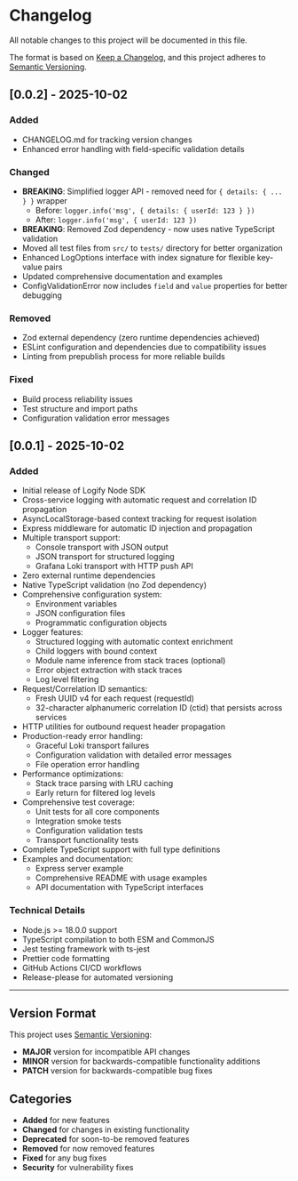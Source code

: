 # Changelog

All notable changes to this project will be documented in this file.

The format is based on [Keep a Changelog](https://keepachangelog.com/en/1.0.0/),
and this project adheres to [Semantic Versioning](https://semver.org/spec/v2.0.0.html).


## [0.0.2] - 2025-10-02

### Added
- CHANGELOG.md for tracking version changes
- Enhanced error handling with field-specific validation details

### Changed
- **BREAKING**: Simplified logger API - removed need for `{ details: { ... } }` wrapper
  - Before: `logger.info('msg', { details: { userId: 123 } })`
  - After: `logger.info('msg', { userId: 123 })`
- **BREAKING**: Removed Zod dependency - now uses native TypeScript validation
- Moved all test files from `src/` to `tests/` directory for better organization
- Enhanced LogOptions interface with index signature for flexible key-value pairs
- Updated comprehensive documentation and examples
- ConfigValidationError now includes `field` and `value` properties for better debugging

### Removed
- Zod external dependency (zero runtime dependencies achieved)
- ESLint configuration and dependencies due to compatibility issues
- Linting from prepublish process for more reliable builds

### Fixed
- Build process reliability issues
- Test structure and import paths
- Configuration validation error messages

## [0.0.1] - 2025-10-02

### Added
- Initial release of Logify Node SDK
- Cross-service logging with automatic request and correlation ID propagation
- AsyncLocalStorage-based context tracking for request isolation
- Express middleware for automatic ID injection and propagation
- Multiple transport support:
  - Console transport with JSON output
  - JSON transport for structured logging
  - Grafana Loki transport with HTTP push API
- Zero external runtime dependencies
- Native TypeScript validation (no Zod dependency)
- Comprehensive configuration system:
  - Environment variables
  - JSON configuration files
  - Programmatic configuration objects
- Logger features:
  - Structured logging with automatic context enrichment
  - Child loggers with bound context
  - Module name inference from stack traces (optional)
  - Error object extraction with stack traces
  - Log level filtering
- Request/Correlation ID semantics:
  - Fresh UUID v4 for each request (requestId)
  - 32-character alphanumeric correlation ID (ctid) that persists across services
- HTTP utilities for outbound request header propagation
- Production-ready error handling:
  - Graceful Loki transport failures
  - Configuration validation with detailed error messages
  - File operation error handling
- Performance optimizations:
  - Stack trace parsing with LRU caching
  - Early return for filtered log levels
- Comprehensive test coverage:
  - Unit tests for all core components
  - Integration smoke tests
  - Configuration validation tests
  - Transport functionality tests
- Complete TypeScript support with full type definitions
- Examples and documentation:
  - Express server example
  - Comprehensive README with usage examples
  - API documentation with TypeScript interfaces

### Technical Details
- Node.js >= 18.0.0 support
- TypeScript compilation to both ESM and CommonJS
- Jest testing framework with ts-jest
- Prettier code formatting
- GitHub Actions CI/CD workflows
- Release-please for automated versioning

---

## Version Format

This project uses [Semantic Versioning](https://semver.org/):
- **MAJOR** version for incompatible API changes
- **MINOR** version for backwards-compatible functionality additions  
- **PATCH** version for backwards-compatible bug fixes

## Categories

- **Added** for new features
- **Changed** for changes in existing functionality
- **Deprecated** for soon-to-be removed features
- **Removed** for now removed features
- **Fixed** for any bug fixes
- **Security** for vulnerability fixes
